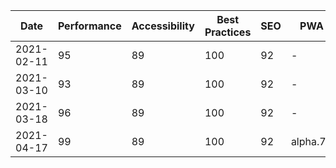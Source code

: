 | Date       | Performance | Accessibility | Best Practices | SEO | PWA      | Note      |
| ---------- | ----------- | ------------- | -------------- | --- | -------- | --------- |
| 2021-02-11 | 95          | 89            | 100            | 92  | -        |           |
| 2021-03-10 | 93          | 89            | 100            | 92  | -        | alpha .71 |
| 2021-03-18 | 96          | 89            | 100            | 92  | -        | alpha .72 |
| 2021-04-17 | 99          | 89            | 100            | 92  | alpha.73 |
